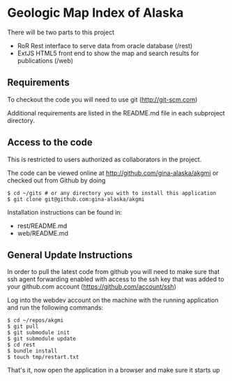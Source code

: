 Geologic Map Index of Alaska
============================

There will be two parts to this project

* RoR Rest interface to serve data from oracle database (/rest)
* ExtJS HTML5 front end to show the map and search results for publications (/web)

Requirements
------------

To checkout the code you will need to use git (http://git-scm.com)

Additional requirements are listed in the README.md file in each subproject directory.

Access to the code
------------------

This is restricted to users authorized as collaborators in the project.

The code can be viewed online at http://github.com/gina-alaska/akgmi or checked out from Github by doing

    $ cd ~/gits # or any directory you with to install this application
    $ git clone git@github.com:gina-alaska/akgmi
    
Installation instructions can be found in:

* rest/README.md
* web/README.md

General Update Instructions
---------------------------

In order to pull the latest code from github you will need to make sure that ssh agent forwarding enabled
with access to the ssh key that was added to your github.com account (https://github.com/account/ssh)

Log into the webdev account on the machine with the running application and run the following commands:

    $ cd ~/repos/akgmi
    $ git pull
    $ git submodule init
    $ git submodule update
    $ cd rest
    $ bundle install
    $ touch tmp/restart.txt

That's it, now open the application in a browser and make sure it starts up  
